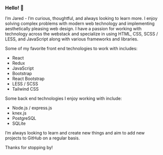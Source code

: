 ### Hello! 👋

I’m Jared - I’m curious, thoughtful, and always looking to learn more. I enjoy solving complex problems with modern web technology and implementing aesthetically pleasing web design. I have a passion for working with technology across the webstack and specialize in using HTML, CSS, SCSS / LESS,  and JavaScript along with various frameworks and libraries. 

Some of my favorite front end technologies to work with includes:

* React
* Redux
* JavaScript
* Bootstrap 
* React Bootstrap
* LESS  / SCSS
* Tailwind CSS 

Some back end technologies I enjoy working with include:

* Node.js / express.js
* knex.js
* PostgreSQL
* SQLite

I’m always looking to learn and create new things and aim to add new projects to GitHub on a regular basis. 

Thanks for stopping by! 


<!--
**ParrishJ/ParrishJ** is a ✨ _special_ ✨ repository because its `README.md` (this file) appears on your GitHub profile.

